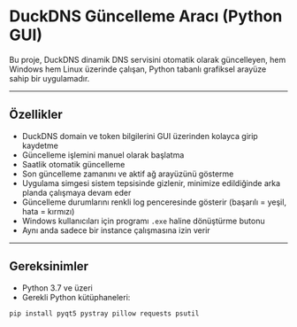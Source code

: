 # DuckDNS Güncelleme Aracı (Python GUI)

Bu proje, DuckDNS dinamik DNS servisini otomatik olarak güncelleyen, hem Windows hem Linux üzerinde çalışan, Python tabanlı grafiksel arayüze sahip bir uygulamadır.

---

## Özellikler

- DuckDNS domain ve token bilgilerini GUI üzerinden kolayca girip kaydetme  
- Güncelleme işlemini manuel olarak başlatma  
- Saatlik otomatik güncelleme  
- Son güncelleme zamanını ve aktif ağ arayüzünü gösterme  
- Uygulama simgesi sistem tepsisinde gizlenir, minimize edildiğinde arka planda çalışmaya devam eder  
- Güncelleme durumlarını renkli log penceresinde gösterir (başarılı = yeşil, hata = kırmızı)  
- Windows kullanıcıları için programı `.exe` haline dönüştürme butonu  
- Aynı anda sadece bir instance çalışmasına izin verir  

---

## Gereksinimler

- Python 3.7 ve üzeri  
- Gerekli Python kütüphaneleri:

```bash
pip install pyqt5 pystray pillow requests psutil
